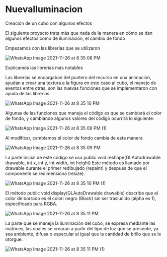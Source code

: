 # Nuevalluminacion
Creación de un cubo con algunos efectos 

El siguiente proyecto trata más que nada de la manera en cómo se dan algunos efectos como de iluminación, el cambio de fondo

Empezamos con las librerías que se utilizaron 

![WhatsApp Image 2021-11-26 at 8 35 08 PM](https://user-images.githubusercontent.com/71719625/143667403-785531d2-d21a-4850-8700-06d5ddc27de1.jpeg)

Explicamos las librerías más notables

Las librerías se encargaban del puntero del recurso en una animación, ayudan a crear una textura a la figura en este caso al cubo, el manejo de eventos entre otras, son las nuevas funciones que se implementaron con ayuda de las librerías. 

![WhatsApp Image 2021-11-26 at 8 35 10 PM](https://user-images.githubusercontent.com/71719625/143667675-8d3e9215-c57b-4709-8294-619b57f8edb7.jpeg)

Algunas de las funciones que maneja el código es que se cambiará el color de fondo, y cambiando algunos valores del código ocurrirá lo siguiente:

![WhatsApp Image 2021-11-26 at 8 35 09 PM (1)](https://user-images.githubusercontent.com/71719625/143667735-a49f822d-3b53-4050-92b0-2922e0414b6c.jpeg)

Al modificar, cambiamos el color de fondo cambia de esta manera

![WhatsApp Image 2021-11-26 at 8 35 09 PM](https://user-images.githubusercontent.com/71719625/143667742-4350ed9e-715a-43f7-a150-d1d739a28eeb.jpeg)

La parte inicial de este código se usa public void reshape(GLAutodrawable drawable, int x, int y, int width, int height) Este método es llamado por drawable durante el primer redibujado (repaint) y después de que el componente se redimensiona (resize).

![WhatsApp Image 2021-11-26 at 8 35 10 PM (1)](https://user-images.githubusercontent.com/71719625/143667794-776dd568-5e36-4de0-9ff0-7bcaa033f254.jpeg)

El método public void display(GLAutoDrawable drawable) describe que el color de borrado es el color: negro (Black) sin ser traslucido (alpha es 1), especificado para RGBA.

![WhatsApp Image 2021-11-26 at 8 35 11 PM](https://user-images.githubusercontent.com/71719625/143667810-c5b74f44-b8de-4108-be9e-29bdba8c9af5.jpeg)

La parte que se maneja la iluminación del cubo, se expresa  mediante las matrices, las cuales se crearan a partir del tipo de luz que se presente, ya sea ambiente, difusa o especular al igual que la cantidad de brillo que se le  otorgue. 

![WhatsApp Image 2021-11-26 at 8 35 11 PM (1)](https://user-images.githubusercontent.com/71719625/143667845-55c30545-9553-4005-99a3-773cc6b3e6e9.jpeg)


